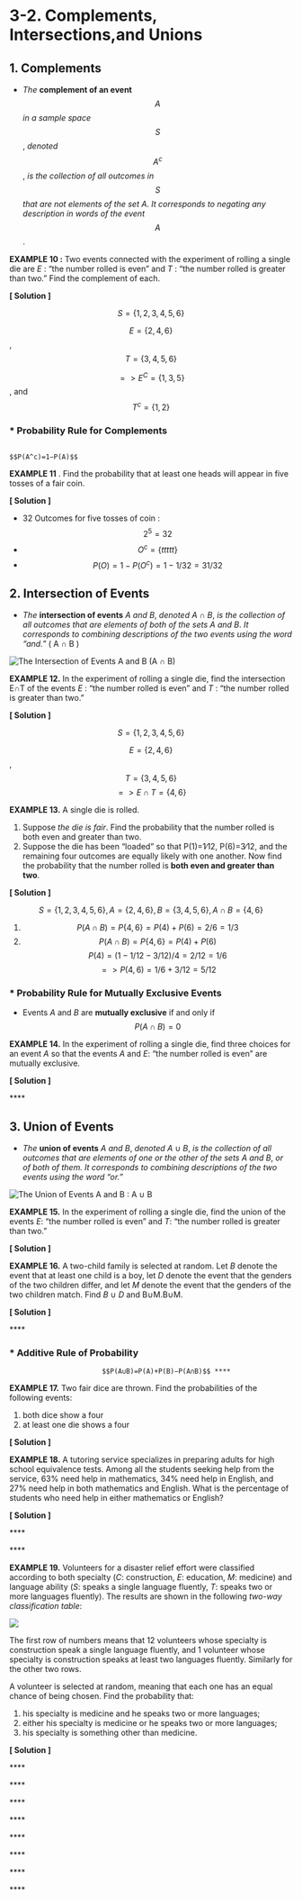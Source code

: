 # 3-2. Complements, Intersections,and Unions

## 1. Complements

*  _The_ **complement of an event** $$A$$ _in a sample space_ $$S$$ , _denoted_ $$A^c$$ , _is the collection of all outcomes in_ $$S$$_that are not elements of the set_ _A_. _It corresponds to negating any description in words of the event_ $$A$$.

**EXAMPLE 10 :** Two events connected with the experiment of rolling a single die are _E_ : “the number rolled is even” and _T_ : “the number rolled is greater than two.” Find the complement of each.

**\[ Solution \]**

$$S = \{1,2,3,4,5,6\}$$ 

$$E = \{2,4,6\}$$ , $$T = \{3,4,5,6\}$$ 

$$=> E^C = \{1,3,5\}$$ , and $$T^c = \{1,2\}$$ 



### \* Probability Rule for Complements

                                                            $$P(A^c)=1−P(A)$$   


**EXAMPLE 11** . Find the probability that at least one heads will appear in five tosses of a fair coin.

**\[ Solution \]**

* 32 Outcomes for five tosses of coin : $$2^5 = 32$$ 
* $$O^c=\{ttttt\} $$ 
* $$P(O) = 1- P(O^c) = 1 - 1/32 = 31/32 $$ 

## 2. Intersection of Events

* _The_ **intersection of events** _A_ _and_ _B_, _denoted_ _A_ ∩ _B_, _is the collection of all outcomes that are elements of both of the sets_ _A_ _and_ _B_. _It corresponds to combining descriptions of the two events using the word “and.”_ \( A ∩ B \)

![The Intersection of Events A and B \(A &#x2229; B\) ](../.gitbook/assets/image%20%2821%29.png)



**EXAMPLE 12.** In the experiment of rolling a single die, find the intersection E∩T of the events _E_ : “the number rolled is even” and _T_ : “the number rolled is greater than two.”

**\[ Solution \]**

$$S = \{1,2,3,4,5,6\}$$ 

$$E = \{2,4,6\}$$ , $$T = \{3,4,5,6\}$$ $$=> E ∩ T  = \{4, 6\}$$ 

**EXAMPLE 13.** A single die is rolled.

1. Suppose _the die is fair_. Find the probability that the number rolled is both even and greater than two.
2. Suppose the die has been “loaded” so that P\(1\)=1∕12, P\(6\)=3∕12, and the remaining four outcomes are equally likely with one another. Now find the probability that the number rolled is **both even and greater than two**.

**\[ Solution \]**

$$S=\{1,2,3,4,5,6\}, A =  \{2,4,6\}  , B=\{3,4,5,6\},  A ∩ B =\{4, 6\}$$ 

1. $$P(A ∩ B) =P\{4, 6\} = P(4) + P(6) = 2/6 = 1/3$$ 
2. $$P(A ∩ B) =P\{4, 6\} = P(4) + P(6) $$  $$P(4) = ( 1 - 1/12 - 3/12) /4 = 2/12 = 1/6$$     $$=> P(4,6) = 1/6 + 3/12 = 5/12$$ 

### \* Probability Rule for Mutually Exclusive Events

* Events _A_ and _B_ are **mutually exclusive** if and only if                                                   $$P(A∩B)=0$$  

**EXAMPLE 14.** In the experiment of rolling a single die, find three choices for an event _A_ so that the events _A_ and _E_: “the number rolled is even” are mutually exclusive.

**\[ Solution \]**

\*\*\*\*

## 3. Union of Events

* _The_ **union of events** _A_ _and_ _B_, _denoted_ _A_ ∪ _B_, _is the collection of all outcomes that are elements of one or the other of the sets_ _A_ _and_ _B_, _or of both of them. It corresponds to combining descriptions of the two events using the word “or.”_

![The Union of Events A and B : A &#x222A; B](https://saylordotorg.github.io/text_introductory-statistics/section_07/2b9ac417d3f9501644f5bcc1cfdd8ebb.jpg)

**EXAMPLE 15.** In the experiment of rolling a single die, find the union of the events _E_: “the number rolled is even” and _T_: “the number rolled is greater than two.”

**\[ Solution \]**



**EXAMPLE 16.** A two-child family is selected at random. Let _B_ denote the event that at least one child is a boy, let _D_ denote the event that the genders of the two children differ, and let _M_ denote the event that the genders of the two children match. Find _B_ ∪ _D_ and B∪M.B∪M.

**\[ Solution \]**

\*\*\*\*

### \* Additive Rule of Probability  

                           $$P(A∪B)=P(A)+P(B)−P(A∩B)$$ ****  


**EXAMPLE 17.**  Two fair dice are thrown. Find the probabilities of the following events:

1. both dice show a four
2. at least one die shows a four

**\[ Solution \]**



**EXAMPLE 18.** A tutoring service specializes in preparing adults for high school equivalence tests. Among all the students seeking help from the service, 63% need help in mathematics, 34% need help in English, and 27% need help in both mathematics and English. What is the percentage of students who need help in either mathematics or English?

**\[ Solution \]**

\*\*\*\*

\*\*\*\*

**EXAMPLE 19.** Volunteers for a disaster relief effort were classified according to both specialty \(_C_: construction, _E_: education, _M_: medicine\) and language ability \(_S_: speaks a single language fluently, _T_: speaks two or more languages fluently\). The results are shown in the following _two-way classification_ _table_:

![](../.gitbook/assets/image%20%285%29.png)

The first row of numbers means that 12 volunteers whose specialty is construction speak a single language fluently, and 1 volunteer whose specialty is construction speaks at least two languages fluently. Similarly for the other two rows.

A volunteer is selected at random, meaning that each one has an equal chance of being chosen. Find the probability that:

1. his specialty is medicine and he speaks two or more languages;
2. either his specialty is medicine or he speaks two or more languages;
3. his specialty is something other than medicine.

**\[ Solution \]**

\*\*\*\*

\*\*\*\*

\*\*\*\*

\*\*\*\*

\*\*\*\*

\*\*\*\*

\*\*\*\*

\*\*\*\*

